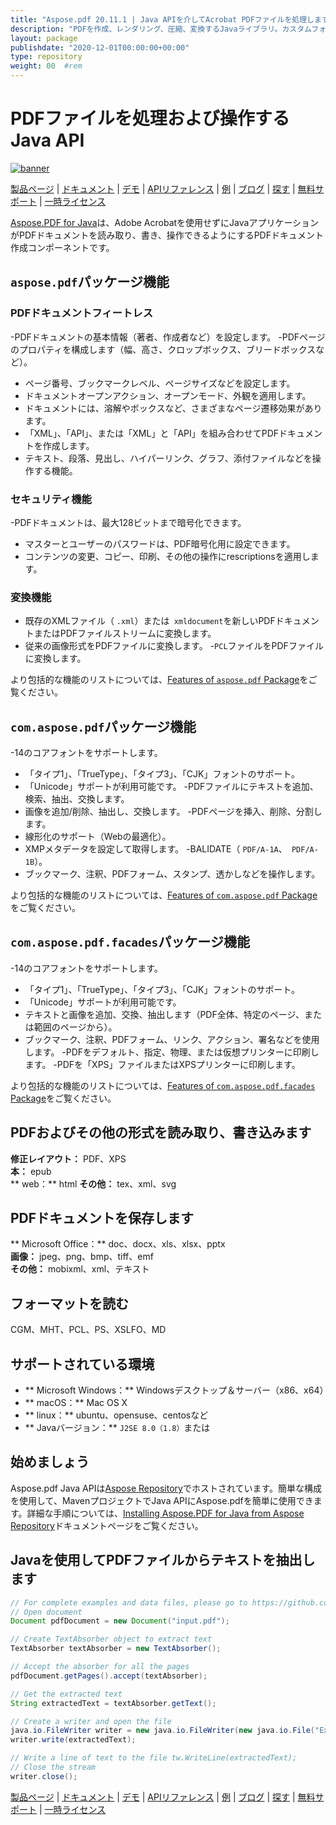 ```yaml
---
title: "Aspose.pdf 20.11.1 | Java APIを介してAcrobat PDFファイルを処理します" 
description: "PDFを作成、レンダリング、圧縮、変換するJavaライブラリ。カスタムフォント、JavaScript、グラフ、ブックマーク、画像、エクスポート、注釈、フォーム、印刷をサポートします。" 
layout: package
publishdate: "2020-12-01T00:00:00+00:00"
type: repository
weight: 00	#rem
---
```


# PDFファイルを処理および操作するJava API
[![banner](../aspose_pdf-for-java-banner.png)](./)

[製品ページ](https://products.aspose.com/pdf/java) | [ドキュメント](https://docs.aspose.com/pdf/java/) | [デモ](https://products.aspose.app/pdf/family) | [APIリファレンス](https://apireference.aspose.com/pdf/java) | [例](https://github.com/aspose-pdf/Aspose.PDF-for-Java/tree/master/例) | [ブログ](https://blog.aspose.com/category/pdf/) | [探す](https://search.aspose.com/) | [無料サポート](https://forum.aspose.com/c/pdf) | [一時ライセンス](https://purchase.aspose.com/temporary-license)

[Aspose.PDF for Java](https://products.aspose.com/pdf/java)は、Adobe Acrobatを使用せずにJavaアプリケーションがPDFドキュメントを読み取り、書き、操作できるようにするPDFドキュメント作成コンポーネントです。

## `aspose.pdf`パッケージ機能

### PDFドキュメントフィートレス
-PDFドキュメントの基本情報（著者、作成者など）を設定します。
-PDFページのプロパティを構成します（幅、高さ、クロップボックス、ブリードボックスなど）。
 - ページ番号、ブックマークレベル、ページサイズなどを設定します。
 - ドキュメントオープンアクション、オープンモード、外観を適用します。
 - ドキュメントには、溶解やボックスなど、さまざまなページ遷移効果があります。
 - 「XML」、「API」、または「XML」と「API」を組み合わせてPDFドキュメントを作成します。
 - テキスト、段落、見出し、ハイパーリンク、グラフ、添付ファイルなどを操作する機能。

### セキュリティ機能
-PDFドキュメントは、最大128ビットまで暗号化できます。
 - マスターとユーザーのパスワードは、PDF暗号化用に設定できます。
 - コンテンツの変更、コピー、印刷、その他の操作にrescriptionsを適用します。

### 変換機能
 - 既存のXMLファイル（ `.xml`）または` xmldocument`を新しいPDFドキュメントまたはPDFファイルストリームに変換します。
 - 従来の画像形式をPDFファイルに変換します。
-`PCL`ファイルをPDFファイルに変換します。

より包括的な機能のリストについては、[Features of `aspose.pdf` Package](https://docs.aspose.com/pdf/java/features-of-aspose-pdf-package/)をご覧ください。

## `com.aspose.pdf`パッケージ機能
-14のコアフォントをサポートします。
 - 「タイプ1」、「TrueType」、「タイプ3」、「CJK」フォントのサポート。
 - 「Unicode」サポートが利用可能です。
-PDFファイルにテキストを追加、検索、抽出、交換します。
 - 画像を追加/削除、抽出し、交換します。
-PDFページを挿入、削除、分割します。
 - 線形化のサポート（Webの最適化）。
 -  XMPメタデータを設定して取得します。
-BALIDATE（ `PDF/A-1A`、` PDF/A-1B`）。
 - ブックマーク、注釈、PDFフォーム、スタンプ、透かしなどを操作します。

より包括的な機能のリストについては、[Features of `com.aspose.pdf` Package](https://docs.aspose.com/pdf/java/features-of-com-aspose-pdf-package/)をご覧ください。

## `com.aspose.pdf.facades`パッケージ機能
-14のコアフォントをサポートします。
 - 「タイプ1」、「TrueType」、「タイプ3」、「CJK」フォントのサポート。
 - 「Unicode」サポートが利用可能です。
 - テキストと画像を追加、交換、抽出します（PDF全体、特定のページ、または範囲のページから）。
 - ブックマーク、注釈、PDFフォーム、リンク、アクション、署名などを使用します。
-PDFをデフォルト、指定、物理、または仮想プリンターに印刷します。
-PDFを「XPS」ファイルまたはXPSプリンターに印刷します。

より包括的な機能のリストについては、[Features of `com.aspose.pdf.facades` Package](https://docs.aspose.com/pdf/java/features-of-com-aspose-pdf-facades-package/)をご覧ください。

## PDFおよびその他の形式を読み取り、書き込みます
**修正レイアウト：** PDF、XPS \
**本：** epub \
** web：** html
**その他：** tex、xml、svg

## PDFドキュメントを保存します
** Microsoft Office：** doc、docx、xls、xlsx、pptx \
**画像：** jpeg、png、bmp、tiff、emf \
**その他：** mobixml、xml、テキスト

## フォーマットを読む
CGM、MHT、PCL、PS、XSLFO、MD

## サポートされている環境
 -  ** Microsoft Windows：** Windowsデスクトップ＆サーバー（x86、x64）
 -  ** macOS：** Mac OS X
 -  ** linux：** ubuntu、opensuse、centosなど
 -  ** Javaバージョン：** `J2SE 8.0（1.8）`または

## 始めましょう

Aspose.pdf Java APIは[Aspose Repository](https://repository.aspose.com/pdf/)でホストされています。簡単な構成を使用して、MavenプロジェクトでJava APIにAspose.pdfを簡単に使用できます。詳細な手順については、[Installing Aspose.PDF for Java from Aspose Repository](https://docs.aspose.com/pdf/java/installation/)ドキュメントページをご覧ください。

## Javaを使用してPDFファイルからテキストを抽出します

```java
// For complete examples and data files, please go to https://github.com/aspose-pdf/Aspose.Pdf-for-Java
// Open document
Document pdfDocument = new Document("input.pdf");

// Create TextAbsorber object to extract text
TextAbsorber textAbsorber = new TextAbsorber();

// Accept the absorber for all the pages
pdfDocument.getPages().accept(textAbsorber);

// Get the extracted text
String extractedText = textAbsorber.getText();

// Create a writer and open the file
java.io.FileWriter writer = new java.io.FileWriter(new java.io.File("Extracted_text.txt"));
writer.write(extractedText);

// Write a line of text to the file tw.WriteLine(extractedText);
// Close the stream
writer.close();
```

[製品ページ](https://products.aspose.com/pdf/java) | [ドキュメント](https://docs.aspose.com/pdf/java/) | [デモ](https://products.aspose.app/pdf/family) | [APIリファレンス](https://apireference.aspose.com/pdf/java) | [例](https://github.com/aspose-pdf/Aspose.PDF-for-Java/tree/master/例) | [ブログ](https://blog.aspose.com/category/pdf/) | [探す](https://search.aspose.com/) | [無料サポート](https://forum.aspose.com/c/pdf) | [一時ライセンス](https://purchase.aspose.com/temporary-license)
